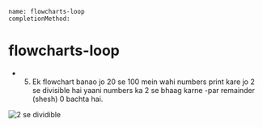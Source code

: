 ```ngMeta
name: flowcharts-loop
completionMethod:
```

# flowcharts-loop


- 5) Ek flowchart banao jo 20 se 100 mein wahi numbers print kare jo 2 se divisible hai yaani numbers ka 2 se bhaag karne -par remainder (shesh) 0 bachta hai.

![2 se dividible](https://storage.cloud.google.com/ng-curriculum-images/python-flowcharts/loop-worksheet/4.5-question5.png)



